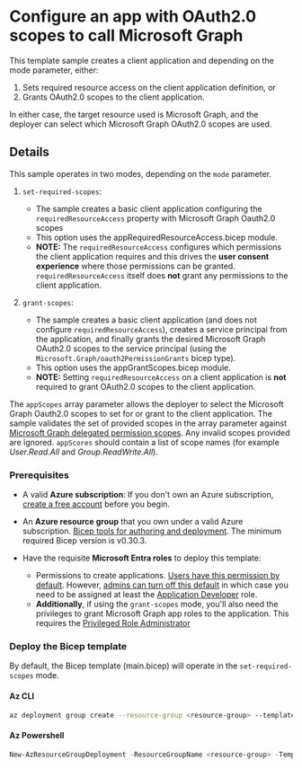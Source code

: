 # Configure an app with OAuth2.0 scopes to call Microsoft Graph

This template sample creates a client application and depending on the mode parameter, either:

1. Sets required resource access on the client application definition, or
2. Grants OAuth2.0 scopes to the client application.

In either case, the target resource used is Microsoft Graph, and the deployer can select which Microsoft Graph OAuth2.0 scopes are used.

## Details

This sample operates in two modes, depending on the `mode` parameter.

1. `set-required-scopes`:

   - The sample creates a basic client application configuring the `requiredResourceAccess` property with Microsoft Graph Oauth2.0 scopes
   - This option uses the appRequiredResourceAccess.bicep module.
   - **NOTE:** The `requiredResourceAccess` configures which permissions the client application requires and this drives the **user consent experience** where those permissions can be granted. `requiredResourceAccess` itself does **not** grant any permissions to the client application.

2. `grant-scopes`:

   - The sample creates a basic client application (and does not configure `requiredResourceAccess`), creates a service principal from the application, and finally grants the desired Microsoft Graph OAuth2.0 scopes to the service principal (using the `Microsoft.Graph/oauth2PermissionGrants` bicep type).
   - This option uses the appGrantScopes.bicep module.
   - **NOTE:** Setting `requiredResourceAccess` on a client application is **not** required to grant OAuth2.0 scopes to the client application.

The `appScopes` array parameter allows the deployer to select the Microsoft Graph Oauth2.0 scopes to set for or grant to the client application. The sample validates the set of provided scopes in the array parameter against [Microsoft Graph delegated permission scopes][graph-permissions]. Any invalid scopes provided are ignored. `appScores` should contain a list of scope names (for example *User.Read.All* and *Group.ReadWrite.All*).

### Prerequisites

- A valid **Azure subscription**: If you don't own an Azure subscription, [create a free account](https://azure.microsoft.com/free/) before you begin.
- An **Azure resource group** that you own under a valid Azure subscription.
[Bicep tools for authoring and deployment](https://learn.microsoft.com/graph/templates/quickstart-install-bicep-tools). The minimum required Bicep version is v0.30.3.
- Have the requisite **Microsoft Entra roles** to deploy this template:

  - Permissions to create applications. [Users have this permission by default](https://learn.microsoft.com/entra/fundamentals/users-default-permissions#compare-member-and-guest-default-permissions). However, [admins can turn off this default](https://learn.microsoft.com/entra/fundamentals/users-default-permissions#restrict-member-users-default-permissions) in which case you need to be assigned at least the [Application Developer](https://learn.microsoft.com/entra/identity/role-based-access-control/permissions-reference#application-developer) role.
  - **Additionally**, if using the `grant-scopes` mode, you'll also need the privileges to grant Microsoft Graph app roles to the application. This requires the [Privileged Role Administrator][priv-role-admin]

### Deploy the Bicep template

By default, the Bicep template (main.bicep) will operate in the `set-required-scopes` mode.

#### Az CLI

```sh
az deployment group create --resource-group <resource-group> --template-file main.bicep --parameter date='2025-01-24' appScopes="['User.Read','Application.Read.All']"
```

#### Az Powershell

```powershell
New-AzResourceGroupDeployment -ResourceGroupName <resource-group> -TemplateFile .\main.bicep -date "2025-01-24" -appScopes @('User.Read','Application.Read.All')
```

[msi-as-fic]:https://learn.microsoft.com/entra/workload-id/workload-identity-federation-config-app-trust-managed-identity?tabs=microsoft-entra-admin-center
[priv-role-admin]:https://learn.microsoft.com/entra/identity/role-based-access-control/permissions-reference#privileged-role-administrator
[az-portal]:https://portal.azure.com
[auto-accounts]:https://portal.azure.com/#view/HubsExtension/BrowseResource/resourceType/Microsoft.Automation%2FAutomationAccounts
[graph-permissions]:https://learn.microsoft.com/graph/permissions-reference
